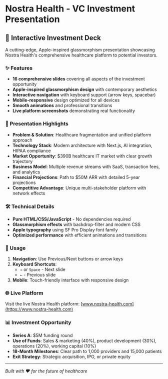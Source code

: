 # Nostra Health - VC Investment Presentation

## 🚀 Interactive Investment Deck

A cutting-edge, Apple-inspired glassmorphism presentation showcasing Nostra Health's comprehensive healthcare platform to potential investors.

### ✨ Features

- **16 comprehensive slides** covering all aspects of the investment opportunity
- **Apple-inspired glassmorphism design** with contemporary aesthetics
- **Interactive navigation** with keyboard support (arrow keys, spacebar)
- **Mobile-responsive** design optimized for all devices
- **Smooth animations** and professional transitions
- **Live platform screenshots** demonstrating real functionality

### 🎯 Presentation Highlights

- **Problem & Solution**: Healthcare fragmentation and unified platform approach
- **Technology Stack**: Modern architecture with Next.js, AI integration, HIPAA compliance
- **Market Opportunity**: $390B healthcare IT market with clear growth trajectory
- **Business Model**: Multiple revenue streams with SaaS, transaction fees, and analytics
- **Financial Projections**: Path to $50M ARR with detailed 5-year projections
- **Competitive Advantage**: Unique multi-stakeholder platform with network effects

### 🛠️ Technical Details

- **Pure HTML/CSS/JavaScript** - No dependencies required
- **Glassmorphism effects** with backdrop-filter and modern CSS
- **Apple typography** using SF Pro Display font family
- **Optimized performance** with efficient animations and transitions

### 📱 Usage

1. **Navigation**: Use Previous/Next buttons or arrow keys
2. **Keyboard Shortcuts**:
   - `→` or `Space` - Next slide
   - `←` - Previous slide
3. **Mobile**: Touch-friendly interface with responsive design

### 🌐 Live Platform

Visit the live Nostra Health platform: [www.nostra-health.com](https://www.nostra-health.com)

### 📊 Investment Opportunity

- **Series A**: $5M funding round
- **Use of Funds**: Sales & marketing (40%), product development (30%), operations (20%), working capital (10%)
- **18-Month Milestones**: Clear path to 1,000 providers and 15,000 patients
- **Exit Strategy**: Strategic acquisition, IPO, or private equity

---

*Built with ❤️ for the future of healthcare*
